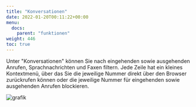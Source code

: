 ```yaml
---
title: "Konversationen"
date: 2022-01-20T00:11:22+00:00
menu:
  docs:
    parent: "funktionen"
weight: 446
toc: true
---
```


Unter "Konversationen" können Sie nach eingehenden sowie ausgehenden Anrufen, Sprachnachrichten und Faxen filtern. Jede Zeile hat ein kleines Kontextmenü, über das Sie die jeweilige Nummer direkt über den Browser zurückrufen können oder die jeweilige Nummer für eingehenden sowie ausgehenden Anrufen blockieren.

![grafik](https://user-images.githubusercontent.com/20154956/151208684-ee5711e6-3522-429d-89aa-455cc266b78c.png)
